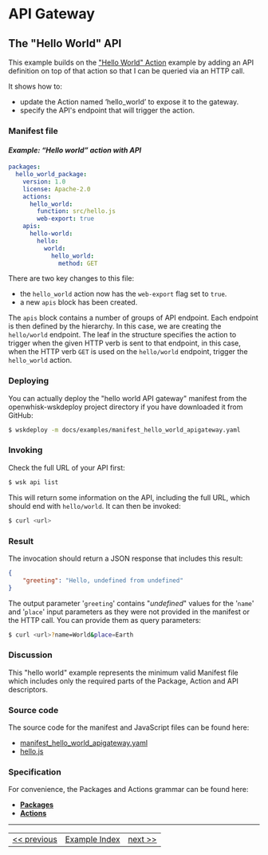 <!--
#
# Licensed to the Apache Software Foundation (ASF) under one or more
# contributor license agreements.  See the NOTICE file distributed with
# this work for additional information regarding copyright ownership.
# The ASF licenses this file to You under the Apache License, Version 2.0
# (the "License"); you may not use this file except in compliance with
# the License.  You may obtain a copy of the License at
#
#     http://www.apache.org/licenses/LICENSE-2.0
#
# Unless required by applicable law or agreed to in writing, software
# distributed under the License is distributed on an "AS IS" BASIS,
# WITHOUT WARRANTIES OR CONDITIONS OF ANY KIND, either express or implied.
# See the License for the specific language governing permissions and
# limitations under the License.
#
-->

# API Gateway

## The "Hello World" API

This example builds on the ["Hello World" Action](wskdeploy_action_helloworld.md#actions) example by adding an API definition on top of that action so that I can be queried via an HTTP call.

It shows how to:
- update the Action named ‘hello_world’ to expose it to the gateway.
- specify the API's endpoint that will trigger the action.

### Manifest file
#### _Example: “Hello world” action with API_
```yaml
packages:
  hello_world_package:
    version: 1.0
    license: Apache-2.0
    actions:
      hello_world:
        function: src/hello.js
        web-export: true
    apis:
      hello-world:
        hello:
          world:
            hello_world:
              method: GET
```

There are two key changes to this file:
- the `hello_world` action now has the `web-export` flag set to `true`.
- a new `apis` block has been created.

The `apis` block contains a number of groups of API endpoint. Each endpoint is then defined by the hierarchy. In this case, we are creating the `hello/world` endpoint. The leaf in the structure specifies the action to trigger when the given HTTP verb is sent to that endpoint, in this case, when the HTTP verb `GET` is used on the `hello/world` endpoint, trigger the `hello_world` action.

### Deploying

You can actually deploy the "hello world API gateway" manifest from the openwhisk-wskdeploy project directory if you have downloaded it from GitHub:

```sh
$ wskdeploy -m docs/examples/manifest_hello_world_apigateway.yaml
```

### Invoking

Check the full URL of your API first:
```sh
$ wsk api list
```

This will return some information on the API, including the full URL, which
should end with `hello/world`. It can then be invoked:

```sh
$ curl <url>
```

### Result
The invocation should return a JSON response that includes this result:

```json
{
    "greeting": "Hello, undefined from undefined"
}
```

The output parameter '```greeting```' contains "_undefined_" values for the '```name```' and '```place```' input parameters as they were not provided in the manifest or the HTTP call. You can provide them as query parameters:

```sh
$ curl <url>?name=World&place=Earth
```

### Discussion

This "hello world" example represents the minimum valid Manifest file which includes only the required parts of the Package, Action and API descriptors.

### Source code
The source code for the manifest and JavaScript files can be found here:
- [manifest_hello_world_apigateway.yaml](examples/manifest_hello_world_apigateway.yaml)
- [hello.js](examples/src/hello.js)

### Specification
For convenience, the Packages and Actions grammar can be found here:
- **[Packages](../specification/html/spec_packages.md#packages)**
- **[Actions](../specification/html/spec_actions.md#actions)**

---
<!--
 Bottom Navigation
-->
<html>
<div align="center">
<table align="center">
  <tr>
    <td><a href="wskdeploy_triggerrule_trigger_bindings.md#triggers-and-rules">&lt;&lt;&nbsp;previous</a></td>
    <td><a href="programming_guide.md#guided-examples">Example Index</a></td>
    <td><a href="wskdeploy_apigateway_sequence.md#api-gateway-sequence">next&nbsp;&gt;&gt;</a></td>
  </tr>
</table>
</div>
</html>
